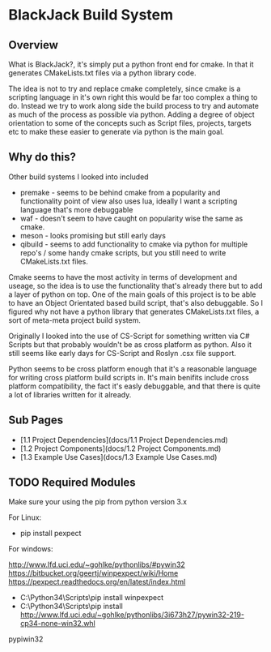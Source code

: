 # BlackJack Build System

## Overview

What is BlackJack?, it's simply put a python front end for cmake.
In that it generates CMakeLists.txt files via a python library code.

The idea is not to try and replace cmake completely, since cmake is a scripting language in it's own right this would be far too complex a thing to do.
Instead we try to work along side the build process to try and automate as much of the process as possible via python.
Adding a degree of object orientation to some of the concepts such as Script files, projects, targets etc to make these easier to generate via python is the main goal.

## Why do this?

Other build systems I looked into included

 * premake - seems to be behind cmake from a popularity and functionality point of view also uses lua, ideally I want a scripting language that's more debuggable
 * waf - doesn't seem to have caught on popularity wise the same as cmake.
 * meson - looks promising but still early days
 * qibuild - seems to add functionality to cmake via python for multiple repo's / some handy cmake scripts, but you still need to write CMakeLists.txt files.

Cmake seems to have the most activity in terms of development and useage, so the idea is to use the functionality that's already there but to add a layer of python on top.
One of the main goals of this project is to be able to have an Object Orientated based build script, that's also debuggable.
So I figured why not have a python library that generates CMakeLists.txt files, a sort of meta-meta project build system.

Originally I looked into the use of CS-Script for something written via C# Scripts but that probably wouldn't be as cross platform as python.
Also it still seems like early days for CS-Script and Roslyn .csx file support.

Python seems to be cross platform enough that it's a reasonable language for writing cross platform build scripts in.
It's main benifits include cross platform compatibility, the fact it's easly debuggable, and that there is quite a lot of libraries written for it already.

## Sub Pages

  * [1.1 Project Dependencies](docs/1.1 Project Dependencies.md)
  * [1.2 Project Components](docs/1.2 Project Components.md)
  * [1.3 Example Use Cases](docs/1.3 Example Use Cases.md)

## TODO Required Modules

Make sure your using the pip from python version 3.x

For Linux:

  * pip install pexpect

For windows:

http://www.lfd.uci.edu/~gohlke/pythonlibs/#pywin32
https://bitbucket.org/geertj/winpexpect/wiki/Home
https://pexpect.readthedocs.org/en/latest/index.html

  * C:\Python34\Scripts\pip install winpexpect
  * C:\Python34\Scripts\pip install http://www.lfd.uci.edu/~gohlke/pythonlibs/3i673h27/pywin32-219-cp34-none-win32.whl

pypiwin32
